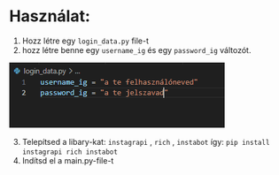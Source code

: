 # Használat:
1. Hozz létre egy `login_data.py` file-t
2. hozz létre benne egy `username_ig` és egy `password_ig` változót.
<img src="pelda.PNG">

3. Telepítsed a libary-kat: `instagrapi` ,  `rich` , `instabot` így: `pip install instagrapi rich instabot`
4. Indítsd el a main.py-file-t